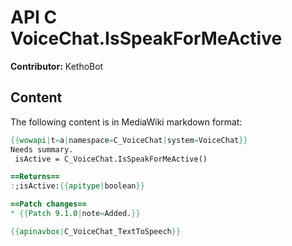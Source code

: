 # API C VoiceChat.IsSpeakForMeActive

**Contributor:** KethoBot

## Content

The following content is in MediaWiki markdown format:

```mediawiki
{{wowapi|t=a|namespace=C_VoiceChat|system=VoiceChat}}
Needs summary.
 isActive = C_VoiceChat.IsSpeakForMeActive()

==Returns==
:;isActive:{{apitype|boolean}}

==Patch changes==
* {{Patch 9.1.0|note=Added.}}

{{apinavbox|C_VoiceChat_TextToSpeech}}
```